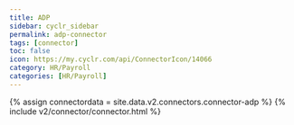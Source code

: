 ```yaml
---
title: ADP
sidebar: cyclr_sidebar
permalink: adp-connector
tags: [connector]
toc: false
icon: https://my.cyclr.com/api/ConnectorIcon/14066
category: HR/Payroll
categories: [HR/Payroll]
---
```

{% assign connectordata = site.data.v2.connectors.connector-adp %}
{% include v2/connector/connector.html %}	